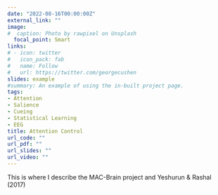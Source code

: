 ```yaml
---
date: "2022-08-16T00:00:00Z"
external_link: ""
image:
#  caption: Photo by rawpixel on Unsplash
  focal_point: Smart
links:
# - icon: twitter
#   icon_pack: fab
#   name: Follow
#   url: https://twitter.com/georgecushen
slides: example
#summary: An example of using the in-built project page.
tags:
- Attention
- Salience
- Cueing
- Statistical Learning
- EEG
title: Attention Control
url_code: ""
url_pdf: ""
url_slides: ""
url_video: ""
---
```


This is where I describe the MAC-Brain project and Yeshurun & Rashal (2017)
